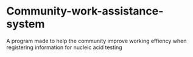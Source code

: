 # Community-work-assistance-system
A program made to help the community improve working effiency when registering information for nucleic acid testing
